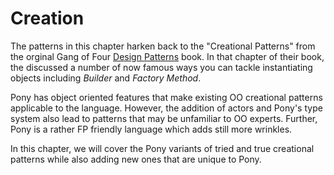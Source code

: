 # Creation

The patterns in this chapter harken back to the "Creational Patterns" from the orginal Gang of Four [Design Patterns](https://en.wikipedia.org/wiki/Design_Patterns) book. In that chapter of their book, the discussed a number of now famous ways you can tackle instantiating objects including _Builder_ and _Factory Method_. 

Pony has object oriented features that make existing OO creational patterns applicable to the language. However, the addition of actors and Pony's type system also lead to patterns that may be unfamiliar to OO experts. Further, Pony is a rather FP friendly language which adds still more wrinkles.

In this chapter, we will cover the Pony variants of tried and true creational patterns while also adding new ones that are unique to Pony.
